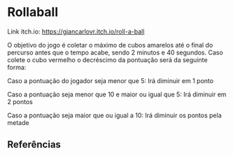 # Rollaball

Link itch.io: https://giancarlovr.itch.io/roll-a-ball 

O  objetivo do jogo é coletar o máximo de cubos amarelos até o final do percurso antes que o tempo acabe, sendo 2 minutos e 40 segundos. Caso colete o cubo vermelho o decréscimo da pontuação será da seguinte forma:

Caso a pontuação do jogador seja menor que 5:
Irá diminuir em 1 ponto

Caso a pontuação seja menor que 10 e maior ou igual que 5:
Irá diminuir em 2 pontos

Caso a pontuação seja maior que ou igual a 10:
Irá diminuir os pontos pela metade

## Referências

